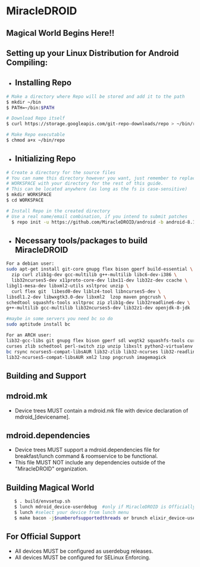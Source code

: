 # MiracleDROID #

## Magical World Begins Here!! ##

## Setting up your Linux Distribution for Android Compiling: ##
   -  ## Installing Repo ##
   
   ```bash
   # Make a directory where Repo will be stored and add it to the path
   $ mkdir ~/bin
   $ PATH=~/bin:$PATH

   # Download Repo itself
   $ curl https://storage.googleapis.com/git-repo-downloads/repo > ~/bin/repo

   # Make Repo executable 
   $ chmod a+x ~/bin/repo
   ```
   
   - ## Initializing Repo ##
   
   ```bash
   # Create a directory for the source files
   # You can name this directory however you want, just remember to replace
   # WORKSPACE with your directory for the rest of this guide.
   # This can be located anywhere (as long as the fs is case-sensitive)
   $ mkdir WORKSPACE
   $ cd WORKSPACE

   # Install Repo in the created directory
   # Use a real name/email combination, if you intend to submit patches
   $ repo init -u https://github.com/MiracleDROID/android -b android-8.1
   ```
   
   - ## Necessary tools/packages to build MiracleDROID ##
   
   ```bash
   For a debian user:
   sudo apt-get install git-core gnupg flex bison gperf build-essential \
   zip curl zlib1g-dev gcc-multilib g++-multilib libc6-dev-i386 \
   lib32ncurses5-dev x11proto-core-dev libx11-dev lib32z-dev ccache \
   libgl1-mesa-dev libxml2-utils xsltproc unzip \
   curl flex git  libesd0-dev liblz4-tool libncurses5-dev \
   libsdl1.2-dev libwxgtk3.0-dev libxml2  lzop maven pngcrush \
   schedtool squashfs-tools xsltproc zip zlib1g-dev lib32readline6-dev \
   g++-multilib gcc-multilib lib32ncurses5-dev lib32z1-dev openjdk-8-jdk
  
   #maybe in some servers you need bc so do
   sudo aptitude install bc
   
   For an ARCH user:
   lib32-gcc-libs git gnupg flex bison gperf sdl wxgtk2 squashfs-tools curl n
   curses zlib schedtool perl-switch zip unzip libxslt python2-virtualenv 
   bc rsync ncurses5-compat-libsAUR lib32-zlib lib32-ncurses lib32-readline 
   lib32-ncurses5-compat-libsAUR xml2 lzop pngcrush imagemagick
   ```
   
## Building and Support ##

## mdroid.mk ##
- Device trees MUST contain a mdroid.mk file with device declaration of mdroid_[devicename].

## mdroid.dependencies ##
- Device trees MUST support a mdroid.dependencies file for breakfast/lunch command & roomservice to be functional.
- This file MUST NOT include any dependencies outside of the "MiracleDROID" organization.

## Building Magical World ##
```bash
   $ . build/envsetup.sh                                     
   $ lunch mdroid_device-userdebug  #only if MiracleDROID is Officially supported for your device, if not clone manually and do,
   $ lunch #select your device from lunch menu
   $ make bacon -j$numberofsupportedthreads or brunch elixir_device-userdebug
   ```
   
## For Official Support ##
- All devices MUST be configured as userdebug releases.
- All devices MUST be configured for SELinux Enforcing.
